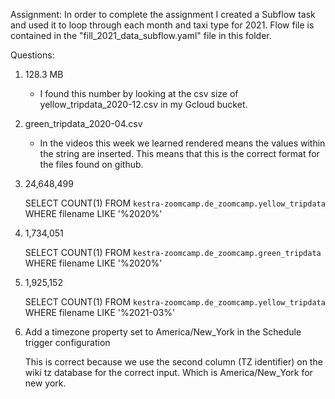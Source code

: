 Assignment:
    In order to complete the assignment I created a Subflow task and used it to loop through each month and taxi type for 2021.  Flow file is contained in the "fill_2021_data_subflow.yaml" file in this folder.

Questions:

1. 128.3 MB 

    - I found this number by looking at the csv size of yellow_tripdata_2020-12.csv in my Gcloud bucket.

2. green_tripdata_2020-04.csv

    - In the videos this week we learned rendered means the values within the string are inserted. This means that this is the correct format for the files found on github.

3. 24,648,499
    
    SELECT COUNT(1) 
    FROM `kestra-zoomcamp.de_zoomcamp.yellow_tripdata` 
    WHERE filename LIKE '%2020%'

4. 1,734,051

    SELECT COUNT(1) 
    FROM `kestra-zoomcamp.de_zoomcamp.green_tripdata` 
    WHERE filename LIKE '%2020%'

5. 1,925,152

    SELECT COUNT(1) 
    FROM `kestra-zoomcamp.de_zoomcamp.yellow_tripdata` 
    WHERE filename LIKE '%2021-03%'

6. Add a timezone property set to America/New_York in the Schedule trigger configuration

    This is correct because we use the second column (TZ identifier) on the wiki tz database for the correct input. Which is America/New_York for new york.
